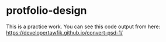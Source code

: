 # protfolio-design
This is a practice work.
You can see this code output from here: https://developertawfik.github.io/convert-psd-1/
